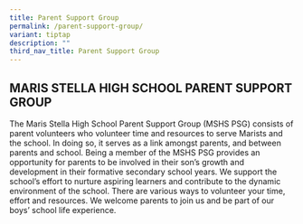 ```yaml
---
title: Parent Support Group
permalink: /parent-support-group/
variant: tiptap
description: ""
third_nav_title: Parent Support Group
---
```

<h2>MARIS STELLA HIGH SCHOOL PARENT SUPPORT GROUP</h2>
<p>The Maris Stella High School Parent Support Group (MSHS PSG) consists
of parent volunteers who volunteer time and resources to serve Marists
and the school. In doing so, it serves as a link amongst parents, and between
parents and school. Being a member of the MSHS PSG provides an opportunity
for parents to be involved in their son’s growth and development in their
formative secondary school years. We support the school’s effort to nurture
aspiring learners and contribute to the dynamic environment of the school.
There are various ways to volunteer your time, effort and resources. We
welcome parents to join us and be part of our boys’ school life experience.&nbsp;</p>
<p></p>
